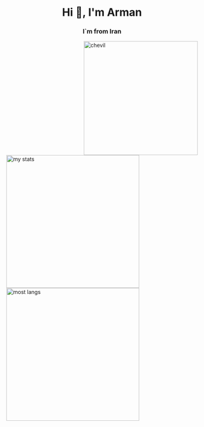 <h1 align="center">Hi 👋, I'm Arman</h1>
<h3 align="center">I`m from Iran</h3>



<img align="right" alt="chevil" width = "300" src = "https://media1.giphy.com/media/Ll22OhMLAlVDb8UQWe/giphy.gif">

<img alt = "my stats" align = "left" width = "350" src = "https://github-readme-stats.vercel.app/api?username=chevil-dev&show_icons=true&theme=tokyonight" />

<img alt = "most langs" align = "left" width = "350" src = "https://github-readme-stats.vercel.app/api/top-langs/?username=chevil-dev&layout=compact&theme=tokyonight"/>


